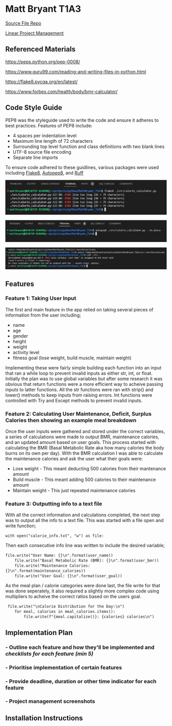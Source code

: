 # Matt Bryant T1A3  
[Source File Repo](https://github.com/Matt-bryant21/MattBryant_T1A3)

[Linear Project Management](https://linear.app/matt-bryant-projects/project/t1a3-bbd4018b93c7)

## Referenced Materials
https://peps.python.org/pep-0008/

https://www.guru99.com/reading-and-writing-files-in-python.html

https://flake8.pycqa.org/en/latest/

https://www.forbes.com/health/body/bmr-calculator/

## Code Style Guide
PEP8 was the styleguide used to write the code and ensure it adheres to best practices. Features of PEP8 include:

- 4 spaces per indentation level
- Maximum line length of 72 characters
- Surrounding top level function and class definitions with two blank lines
- UTF-8 source file encoding
- Separate line imports

To ensure code adhered to these guidlines, various packages were used including [Flake8](https://flake8.pycqa.org/en/latest/), [Autopep8](https://pypi.org/project/autopep8/), and [Ruff](https://github.com/astral-sh/ruff)

![Flake8](./docs/flake8.JPG)

![Autopep8](./docs/autopep8.JPG)

![Ruff](./docs/ruff.JPG)

## Features
### Feature 1: Taking User Input
The first and main feature in the app relied on taking several pieces of information from the user including; 

- name 
- age
- gender
- height
- weight
- activity level
- fitness goal (lose weight, build muscle, maintain weight)

Implementing these were fairly simple building each function into an input that ran a while loop to prevent invalid inputs as either str, int, or float. Initially the plan was to use global variables but after some research it was obvious that return functions were a more efficient way to acheive passing inputs to latter functions. All the str functions were ran with strip() and lower() methods to keep inputs from raising errors. Int functions were controlled with Try and Except methods to prevent invalid inputs.


### Feature 2: Calculating User Maintenance, Deficit, Surplus Calories then showing an example meal breakdown
Once the user inputs were gathered and stored under the correct variables, a series of calculations were made to output BMR, maintenance calories, and an updated amount based on user goals. This process started with calculating the BMR (Basal Metabolic Rate aka how many calories the body burns on its own per day). With the BMR calculation I was able to calculate the maintenance calories and ask the user what their goals were:

- Lose weight - This meant deducting 500 calories from their mantenance amount
- Build muscle - This meant adding 500 calories to their maintenance amount
- Maintain weight - This just repeated maintenance calories


### Feature 3: Outputting info to a text file
With all the correct information and calculations completed, the next step was to output all the info to a text file. 
This was started with a file open and write function;

    with open("calorie_info.txt", "w") as file:

Then each consecutive info line was written to include the desired variable;

    file.write("User Name: {}\n".format(user_name))
        file.write("Basal Metabolic Rate (BMR): {}\n".format(user_bmr))
        file.write("Maintenance Calories: {}\n".format(maintenance_calories))
        file.write("User Goal: {}\n".format(user_goal))

As the meal plan / calorie categories were done last, the file write for that was done seperately, it also required a slightly more complex code using multipliers to acheive the correct ratios based on the users goal. 

     file.write("\nCalorie Distribution for the Day:\n")
        for meal, calories in meal_calories.items():
            file.write(f"{meal.capitalize()}: {calories} calories\n")


## Implementation Plan
### - Outline each feature and how they'll be implemented and *checklists for each feature (min 5)*

### - Prioritise implementation of certain features

### - Provide deadline, duration or other time indicator for each feature 

### - Project management screenshots

## Installation Instructions